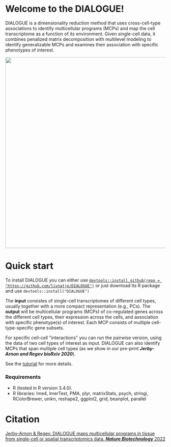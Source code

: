 # **Welcome to the DIALOGUE!**

DIALOGUE is a dimensionality reduction method that uses cross-cell-type associations to identify multicellular programs (MCPs) and map the cell transcriptome as a function of its environment. Given single-cell data, it combines penalized matrix decomposition with multilevel modeling to identify generalizable MCPs and examines their association with specific phenotypes of interest.

<img src="https://github.com/livnatje/DIALOGUE/blob/master/Images/Livnat_dialogue_rev3-02.png" width=600 />

# **Quick start**

To install DIALOGUE you can either use [```devtools::install_github(repo = "https://github.com/livnatje/DIALOGUE")```](https://www.rdocumentation.org/packages/devtools/versions/1.13.6/topics/install_github) or just download its R package and use ```devtools::install("DIALOGUE")```

The **input** consistes of single-cell transcriptomes of different cell types, usually together with a more compact representation (e.g., PCs). The **output** will be multicellular programs (MCPs) of co-regulated genes across the different cell types, their expression across the cells, and association with specific phenotype(s) of interest. Each MCP consists of multiple cell-type-specific gene subsets.

For specific cell-cell "interactions" you can run the pairwise version, using the data of two cell types of interest as input. DIALOGUE can also identify MCPs that span multiple cell types (as we show in our pre-print **_Jerby-Arnon and Regev bioRxiv 2020_**).

See the [tutorial](https://github.com/livnatje/DIALOGUE/wiki/Tutorial) for more details.

### **Requirements**

* R (tested in R version 3.4.0).
* R libraries: lme4, lmerTest, PMA, plyr, matrixStats, psych, stringi, RColorBrewer, unikn, reshape2, ggplot2, grid, beanplot, parallel

# Citation

[Jerby-Arnon & Regev. DIALOGUE maps multicellular programs in tissue from single-cell or spatial transcriptomics data. _**Nature Biotechnology**_ 2022](https://www.nature.com/articles/s41587-022-01288-0)


